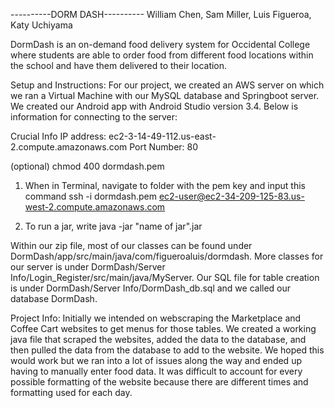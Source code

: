 ----------DORM DASH----------
William Chen, Sam Miller, Luis Figueroa, Katy Uchiyama

DormDash is an on-demand food delivery system for Occidental College where students are able to order food from different food locations within the school and have them delivered to their location. 

Setup and Instructions:
For our project, we created an AWS server on which we ran a Virtual Machine with our MySQL database and Springboot server. We created our Android app with Android Studio version 3.4. Below is information for connecting to the server:


Crucial Info
IP address: ec2-3-14-49-112.us-east-2.compute.amazonaws.com
Port Number: 80

(optional) chmod 400 dormdash.pem

1. When in Terminal, navigate to folder with the pem key and input this command
ssh -i dormdash.pem ec2-user@ec2-34-209-125-83.us-west-2.compute.amazonaws.com

2. To run a jar, write java -jar "name of jar".jar


Within our zip file, most of our classes can be found under DormDash/app/src/main/java/com/figueroaluis/dormdash. More classes for our server is under DormDash/Server Info/Login_Register/src/main/java/MyServer. Our SQL file for table creation is under DormDash/Server Info/DormDash_db.sql and we called our database DormDash.

Project Info:
Initially we intended on webscraping the Marketplace and Coffee Cart websites to get menus for those tables. We created a working java file that scraped the websites, added the data to the database, and then pulled the data from the database to add to the website. We hoped this would work but we ran into a lot of issues along the way and ended up having to manually enter food data. It was difficult to account for every possible formatting of the website because there are different times and formatting used for each day.
